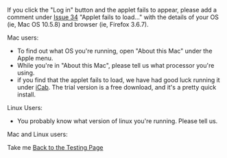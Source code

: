 If you click the "Log in" button and the applet fails to appear, please add a comment under [Issue 34](https://code.google.com/p/tree-buildingsurvey/issues/detail?id=34) "Applet fails to load..." with the details of your OS (ie, Mac OS 10.5.8)  and browser (ie, Firefox 3.6.7).

Mac users:
  * To find out what OS you're running, open "About this Mac" under the Apple menu.
  * While you're in "About this Mac", please tell us what processor you're using.
  * if you find that the applet fails to load, we have had good luck running it under [iCab](http://www.icab.de). The trial version is a free download, and it's a pretty quick install.

Linux Users:
  * You probably know what version of linux you're running. Please tell us.


Mac and Linux users:


Take me [Back to the Testing Page](Testing.md)